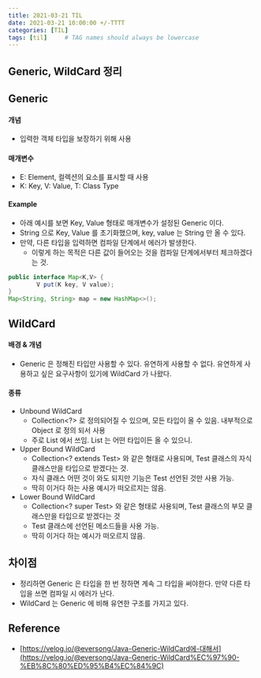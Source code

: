```yaml
---
title: 2021-03-21 TIL
date: 2021-03-21 10:00:00 +/-TTTT
categories: [TIL]
tags: [til]     # TAG names should always be lowercase
---
```

 

## Generic, WildCard 정리

## Generic 
#### 개념
- 입력한 객체 타입을 보장하기 위해 사용
#### 매개변수
- E: Element, 컬렉션의 요소를 표시할 때 사용
- K: Key, V: Value, T: Class Type
#### Example
- 아래 예시를 보면 Key, Value 형태로 매개변수가 설정된 Generic 이다.
- String 으로 Key, Value 를 초기화했으며, key, value 는 String 만 올 수 있다.
- 만약, 다른 타입을 입력하면 컴파일 단계에서 에러가 발생한다.
    - 이렇게 하는 목적은 다른 값이 들어오는 것을 컴파일 단계에서부터 체크하겠다는 것.

```java
public interface Map<K,V> {
		V put(K key, V value);
}
Map<String, String> map = new HashMap<>();
```

## WildCard
#### 배경 & 개념
- Generic 은 정해진 타입만 사용할 수 있다. 유연하게 사용할 수 없다. 유연하게 사용하고 싶은 요구사항이 있기에 WildCard 가 나왔다.

#### 종류
- Unbound WildCard
    - Collection<?> 로 정의되어질 수 있으며, 모든 타입이 올 수 있음. 내부적으로 Object 로 정의 되서 사용
    - 주로 List 에서 쓰임. List 는 어떤 타입이든 올 수 있으니.
- Upper Bound WildCard
    - Collection<? extends Test> 와 같은 형태로 사용되며, Test 클래스의 자식 클래스만을 타입으로 받겠다는 것.
    - 자식 클래스 어떤 것이 와도 되지만 기능은 Test 선언된 것만 사용 가능.
    - 딱히 이거다 하는 사용 예시가 떠오르지는 않음.
- Lower Bound WildCard
    - Collection<? super Test> 와 같은 형태로 사용되며, Test 클래스의 부모 클래스만을 타입으로 받겠다는 것
    - Test 클래스에 선언된 메소드들을 사용 가능.
    - 딱히 이거다 하는 예시가 떠오르지 않음.
## 차이점
- 정리하면 Generic 은 타입을 한 번 정하면 계속 그 타입을 써야한다. 만약 다른 타입을 쓰면 컴파일 시 에러가 난다.
- WildCard 는 Generic 에 비해 유연한 구조를 가지고 있다.

## Reference
- [https://velog.io/@eversong/Java-Generic-WildCard에-대해서](https://velog.io/@eversong/Java-Generic-WildCard%EC%97%90-%EB%8C%80%ED%95%B4%EC%84%9C)